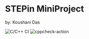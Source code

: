 # STEPin MiniProject
by: Koushani Das

![C/C++ CI](https://github.com/stepin104427/MiniProject_Template/workflows/C/C++%20CI/badge.svg)
![cppcheck-action](https://github.com/stepin104427/MiniProject_Template/workflows/cppcheck-action/badge.svg)
